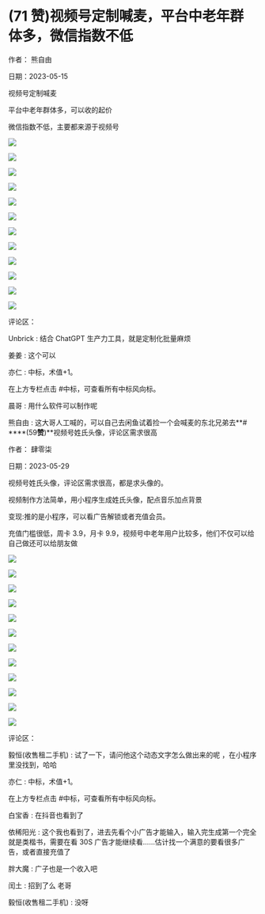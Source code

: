 
# (71 赞)视频号定制喊麦，平台中老年群体多，微信指数不低

作者：  熊自由

日期：2023-05-15

视频号定制喊麦

平台中老年群体多，可以收的起价

微信指数不低，主要都来源于视频号

![](img/zhonglaonian_0014.png)

 

 

![](img/zhonglaonian_0017.png)

 

 

![](img/zhonglaonian_0020.png)

 

 

![](img/zhonglaonian_0023.png)

 

 

![](img/zhonglaonian_0026.png)

 

 

![](img/zhonglaonian_0029.png)

 

 

![](img/zhonglaonian_0034.png)

 

 

![](img/zhonglaonian_0039.png)

 

 

![](img/zhonglaonian_0044.png)

 

 

![](img/zhonglaonian_0049.png)

 

 

![](img/zhonglaonian_0054.png)

 

 

![](img/zhonglaonian_0059.png)

评论区：

Unbrick : 结合 ChatGPT 生产力工具，就是定制化批量麻烦

姜姜 : 这个可以

亦仁 : 中标，术值+1。

在上方专栏点击 #中标，可查看所有中标风向标。

晨哥 : 用什么软件可以制作呢

熊自由 : 这大哥人工喊的，可以自己去闲鱼试着捡一个会喊麦的东北兄弟去**# ****(59**赞**)**视频号姓氏头像，评论区需求很高

作者：  肆零柒

日期：2023-05-29

 

 

视频号姓氏头像，评论区需求很高，都是求头像的。

视频制作方法简单，用小程序生成姓氏头像，配点音乐加点背景

变现:推的是小程序，可以看广告解锁或者充值会员。

充值门槛很低，周卡 3.9，月卡 9.9，视频号中老年用户比较多，他们不仅可以给自己做还可以给朋友做

![](img/zhonglaonian_0064.png)

 

 

![](img/zhonglaonian_0067.png)

 

 

![](img/zhonglaonian_0070.png)

 

 

![](img/zhonglaonian_0073.png)

 

 

![](img/zhonglaonian_0078.png)

 

 

![](img/zhonglaonian_0083.png)

 

 

![](img/zhonglaonian_0088.png)

 

 

![](img/zhonglaonian_0093.png)

 

 

![](img/zhonglaonian_0096.png)

 

 

![](img/zhonglaonian_0099.png)

 

 

![](img/zhonglaonian_0104.png)

 

 

![](img/zhonglaonian_0109.png)

评论区：

毅恒(收售租二手机) : 试了一下，请问他这个动态文字怎么做出来的呢  ，在小程序里没找到，哈哈

亦仁 : 中标，术值+1。

在上方专栏点击 #中标，可查看所有中标风向标。

白宝香 : 在抖音也看到了

依稀阳光 : 这个我也看到了，进去先看个小广告才能输入，输入完生成第一个完全就是类楷书，需要在看 30S 广告才能继续看……估计找一个满意的要看很多广告，或者直接充值了

胖大魔 : 广子也是一个收入吧

闰土 : 招到了么  老哥

毅恒(收售租二手机) : 没呀
